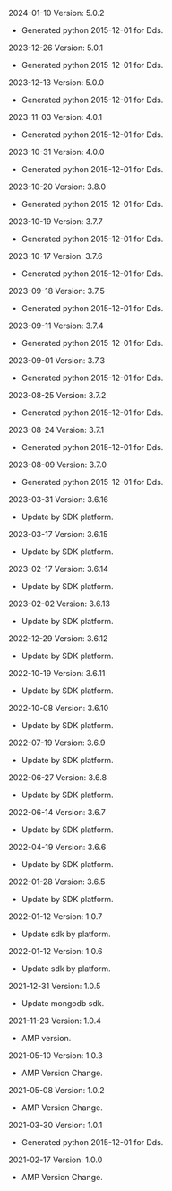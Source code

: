 2024-01-10 Version: 5.0.2
- Generated python 2015-12-01 for Dds.

2023-12-26 Version: 5.0.1
- Generated python 2015-12-01 for Dds.

2023-12-13 Version: 5.0.0
- Generated python 2015-12-01 for Dds.

2023-11-03 Version: 4.0.1
- Generated python 2015-12-01 for Dds.

2023-10-31 Version: 4.0.0
- Generated python 2015-12-01 for Dds.

2023-10-20 Version: 3.8.0
- Generated python 2015-12-01 for Dds.

2023-10-19 Version: 3.7.7
- Generated python 2015-12-01 for Dds.

2023-10-17 Version: 3.7.6
- Generated python 2015-12-01 for Dds.

2023-09-18 Version: 3.7.5
- Generated python 2015-12-01 for Dds.

2023-09-11 Version: 3.7.4
- Generated python 2015-12-01 for Dds.

2023-09-01 Version: 3.7.3
- Generated python 2015-12-01 for Dds.

2023-08-25 Version: 3.7.2
- Generated python 2015-12-01 for Dds.

2023-08-24 Version: 3.7.1
- Generated python 2015-12-01 for Dds.

2023-08-09 Version: 3.7.0
- Generated python 2015-12-01 for Dds.

2023-03-31 Version: 3.6.16
- Update by SDK platform.

2023-03-17 Version: 3.6.15
- Update by SDK platform.

2023-02-17 Version: 3.6.14
- Update by SDK platform.

2023-02-02 Version: 3.6.13
- Update by SDK platform.

2022-12-29 Version: 3.6.12
- Update by SDK platform.

2022-10-19 Version: 3.6.11
- Update by SDK platform.

2022-10-08 Version: 3.6.10
- Update by SDK platform.

2022-07-19 Version: 3.6.9
- Update by SDK platform.

2022-06-27 Version: 3.6.8
- Update by SDK platform.

2022-06-14 Version: 3.6.7
- Update by SDK platform.

2022-04-19 Version: 3.6.6
- Update by SDK platform.

2022-01-28 Version: 3.6.5
- Update by SDK platform.

2022-01-12 Version: 1.0.7
- Update sdk by platform.

2022-01-12 Version: 1.0.6
- Update sdk by platform.

2021-12-31 Version: 1.0.5
- Update mongodb sdk.

2021-11-23 Version: 1.0.4
- AMP version.

2021-05-10 Version: 1.0.3
- AMP Version Change.

2021-05-08 Version: 1.0.2
- AMP Version Change.

2021-03-30 Version: 1.0.1
- Generated python 2015-12-01 for Dds.

2021-02-17 Version: 1.0.0
- AMP Version Change.


